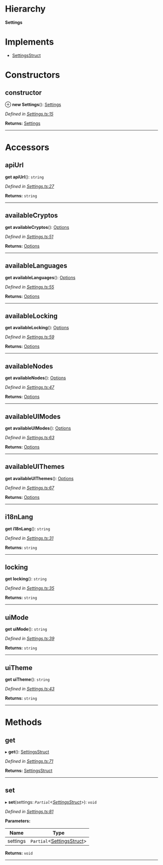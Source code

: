 

# Hierarchy

**Settings**

# Implements

* [SettingsStruct](../interfaces/_types_.settingsstruct.md)

# Constructors

<a id="constructor"></a>

##  constructor

⊕ **new Settings**(): [Settings](_settings_.settings.md)

*Defined in [Settings.ts:15](https://github.com/polkadot-js/ui/blob/bdfbb69/packages/ui-settings/src/Settings.ts#L15)*

**Returns:** [Settings](_settings_.settings.md)

___

# Accessors

<a id="apiurl"></a>

##  apiUrl

**get apiUrl**(): `string`

*Defined in [Settings.ts:27](https://github.com/polkadot-js/ui/blob/bdfbb69/packages/ui-settings/src/Settings.ts#L27)*

**Returns:** `string`

___
<a id="availablecryptos"></a>

##  availableCryptos

**get availableCryptos**(): [Options](../modules/_types_.md#options)

*Defined in [Settings.ts:51](https://github.com/polkadot-js/ui/blob/bdfbb69/packages/ui-settings/src/Settings.ts#L51)*

**Returns:** [Options](../modules/_types_.md#options)

___
<a id="availablelanguages"></a>

##  availableLanguages

**get availableLanguages**(): [Options](../modules/_types_.md#options)

*Defined in [Settings.ts:55](https://github.com/polkadot-js/ui/blob/bdfbb69/packages/ui-settings/src/Settings.ts#L55)*

**Returns:** [Options](../modules/_types_.md#options)

___
<a id="availablelocking"></a>

##  availableLocking

**get availableLocking**(): [Options](../modules/_types_.md#options)

*Defined in [Settings.ts:59](https://github.com/polkadot-js/ui/blob/bdfbb69/packages/ui-settings/src/Settings.ts#L59)*

**Returns:** [Options](../modules/_types_.md#options)

___
<a id="availablenodes"></a>

##  availableNodes

**get availableNodes**(): [Options](../modules/_types_.md#options)

*Defined in [Settings.ts:47](https://github.com/polkadot-js/ui/blob/bdfbb69/packages/ui-settings/src/Settings.ts#L47)*

**Returns:** [Options](../modules/_types_.md#options)

___
<a id="availableuimodes"></a>

##  availableUIModes

**get availableUIModes**(): [Options](../modules/_types_.md#options)

*Defined in [Settings.ts:63](https://github.com/polkadot-js/ui/blob/bdfbb69/packages/ui-settings/src/Settings.ts#L63)*

**Returns:** [Options](../modules/_types_.md#options)

___
<a id="availableuithemes"></a>

##  availableUIThemes

**get availableUIThemes**(): [Options](../modules/_types_.md#options)

*Defined in [Settings.ts:67](https://github.com/polkadot-js/ui/blob/bdfbb69/packages/ui-settings/src/Settings.ts#L67)*

**Returns:** [Options](../modules/_types_.md#options)

___
<a id="i18nlang"></a>

##  i18nLang

**get i18nLang**(): `string`

*Defined in [Settings.ts:31](https://github.com/polkadot-js/ui/blob/bdfbb69/packages/ui-settings/src/Settings.ts#L31)*

**Returns:** `string`

___
<a id="locking"></a>

##  locking

**get locking**(): `string`

*Defined in [Settings.ts:35](https://github.com/polkadot-js/ui/blob/bdfbb69/packages/ui-settings/src/Settings.ts#L35)*

**Returns:** `string`

___
<a id="uimode"></a>

##  uiMode

**get uiMode**(): `string`

*Defined in [Settings.ts:39](https://github.com/polkadot-js/ui/blob/bdfbb69/packages/ui-settings/src/Settings.ts#L39)*

**Returns:** `string`

___
<a id="uitheme"></a>

##  uiTheme

**get uiTheme**(): `string`

*Defined in [Settings.ts:43](https://github.com/polkadot-js/ui/blob/bdfbb69/packages/ui-settings/src/Settings.ts#L43)*

**Returns:** `string`

___

# Methods

<a id="get"></a>

##  get

▸ **get**(): [SettingsStruct](../interfaces/_types_.settingsstruct.md)

*Defined in [Settings.ts:71](https://github.com/polkadot-js/ui/blob/bdfbb69/packages/ui-settings/src/Settings.ts#L71)*

**Returns:** [SettingsStruct](../interfaces/_types_.settingsstruct.md)

___
<a id="set"></a>

##  set

▸ **set**(settings: *`Partial`<[SettingsStruct](../interfaces/_types_.settingsstruct.md)>*): `void`

*Defined in [Settings.ts:81](https://github.com/polkadot-js/ui/blob/bdfbb69/packages/ui-settings/src/Settings.ts#L81)*

**Parameters:**

| Name | Type |
| ------ | ------ |
| settings | `Partial`<[SettingsStruct](../interfaces/_types_.settingsstruct.md)> |

**Returns:** `void`

___

